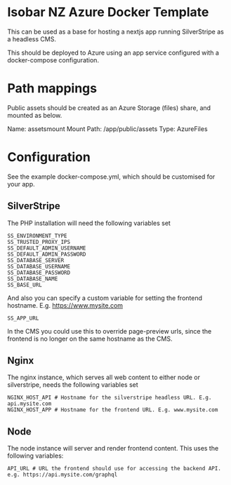 # Isobar NZ Azure Docker Template

This can be used as a base for hosting a nextjs app running SilverStripe as a headless CMS.

This should be deployed to Azure using an app service configured with a docker-compose configuration.

# Path mappings

Public assets should be created as an Azure Storage (files) share, and mounted as below.

Name: assetsmount
Mount Path: /app/public/assets
Type: AzureFiles

# Configuration

See the example docker-compose.yml, which should be customised for your app.

## SilverStripe

The PHP installation will need the following variables set

```
SS_ENVIRONMENT_TYPE
SS_TRUSTED_PROXY_IPS
SS_DEFAULT_ADMIN_USERNAME
SS_DEFAULT_ADMIN_PASSWORD
SS_DATABASE_SERVER
SS_DATABASE_USERNAME
SS_DATABASE_PASSWORD
SS_DATABASE_NAME
SS_BASE_URL
```

And also you can specify a custom variable for setting the frontend hostname. E.g. https://www.mysite.com

```
SS_APP_URL
```

In the CMS you could use this to override page-preview urls, since the frontend is no longer on the
same hostname as the CMS.

## Nginx

The nginx instance, which serves all web content to either node or silverstripe, needs the following
variables set

```
NGINX_HOST_API # Hostname for the silverstripe headless URL. E.g. api.mysite.com
NGINX_HOST_APP # Hostname for the frontend URL. E.g. www.mysite.com
```

## Node

The node instance will server and render frontend content. This uses the following variables:

``` 
API_URL # URL the frontend should use for accessing the backend API. e.g. https://api.mysite.com/graphql
```
